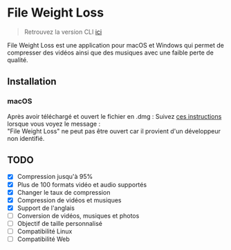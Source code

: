 # File Weight Loss
> Retrouvez la version CLI [ici](https://github.com/el2zay/fileweightloss_cli)


File Weight Loss est une application pour macOS et Windows qui permet de compresser des vidéos ainsi que des musiques avec une faible perte de qualité.

## Installation
### macOS
Après avoir téléchargé et ouvert le fichier en .dmg : Suivez [ces instructions](https://support.apple.com/fr-fr/guide/mac-help/mchleab3a043/mac) lorsque vous voyez le message :<br>
"File Weight Loss" ne peut pas être ouvert car il provient d'un développeur non identifié.

## TODO
- [X] Compression jusqu'à 95%
- [X] Plus de 100 formats vidéo et audio supportés
- [X] Changer le taux de compression
- [X] Compression de vidéos et musiques
- [X] Support de l'anglais
- [ ] Conversion de vidéos, musiques et photos
- [ ] Objectif de taille personnalisé
- [ ] Compatibilité Linux
- [ ] Compatibilité Web